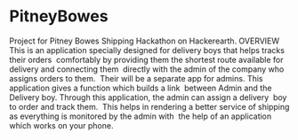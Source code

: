 # PitneyBowes
Project for Pitney Bowes Shipping Hackathon on Hackerearth.
OVERVIEW
This is an application specially designed for delivery boys that helps tracks their orders  comfortably by providing them the shortest route available for delivery and connecting them  directly with the admin of the company who assigns orders to them. 
Their will be a separate app for admins. This application gives a function which builds a link  between Admin and the Delivery boy. Through this application, the admin can assign a delivery  boy to order and track them. 
This helps in rendering a better service of shipping as everything is monitored by the admin with  the help of an application which works on your phone. 

